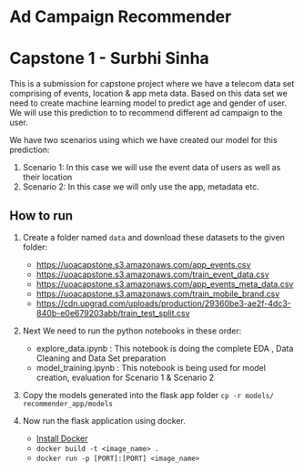 # Ad Campaign Recommender
# Capstone 1 - Surbhi Sinha

This is a submission for capstone project where we have a telecom data set comprising of events, location & app meta data. Based on this data set we need to create machine learning model to predict age and gender of user. We will use this prediction to to recommend different ad campaign to the user.

We have two scenarios using which we have created our model for this prediction:
1. Scenario 1: In this case we will use the event data of users as well as their location
2. Scenario 2: In this case we will only use the app, metadata etc.


## How to run

1. Create a folder named `data` and download these datasets to the given folder:
    - https://uoacapstone.s3.amazonaws.com/app_events.csv
    - https://uoacapstone.s3.amazonaws.com/train_event_data.csv
    - https://uoacapstone.s3.amazonaws.com/app_events_meta_data.csv
    - https://uoacapstone.s3.amazonaws.com/train_mobile_brand.csv
    - https://cdn.upgrad.com/uploads/production/29360be3-ae2f-4dc3-840b-e0e679203abb/train_test_split.csv

2. Next We need to run the python notebooks in these order:
    - explore_data.ipynb : This notebook is doing the complete EDA , Data Cleaning and Data Set preparation
    - model_training.ipynb :  This notebook is being used for model creation, evaluation for Scenario 1 & Scenario 2

3. Copy the models generated into the flask app folder `cp -r models/ recommender_app/models`

4. Now run the flask application using docker. 
    - [Install Docker](https://docs.docker.com/engine/install/)
    - `docker build -t <image_name> .`
    - `docker run -p [PORT]:[PORT] <image_name>`